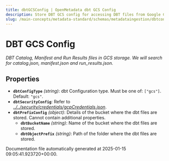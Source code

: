 ```yaml
---
title: dbtGCSConfig | OpenMetadata dbt GCS Config
description: Store DBT GCS config for accessing DBT files from Google Cloud Storage during ingestion.
slug: /main-concepts/metadata-standard/schemas/metadataingestion/dbtconfig/dbtgcsconfig
---
```


# DBT GCS Config

*DBT Catalog, Manifest and Run Results files in GCS storage. We will search for catalog.json, manifest.json and run_results.json.*

## Properties

- **`dbtConfigType`** *(string)*: dbt Configuration type. Must be one of: `["gcs"]`. Default: `"gcs"`.
- **`dbtSecurityConfig`**: Refer to *[../../security/credentials/gcpCredentials.json](#/../security/credentials/gcpCredentials.json)*.
- **`dbtPrefixConfig`** *(object)*: Details of the bucket where the dbt files are stored. Cannot contain additional properties.
  - **`dbtBucketName`** *(string)*: Name of the bucket where the dbt files are stored.
  - **`dbtObjectPrefix`** *(string)*: Path of the folder where the dbt files are stored.


Documentation file automatically generated at 2025-01-15 09:05:41.923720+00:00.
